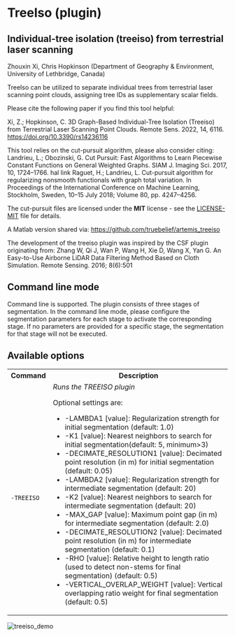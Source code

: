 TreeIso (plugin)
============

Individual-tree isolation (treeiso) from terrestrial laser scanning
-----------------------------------------------------------------

Zhouxin Xi, Chris Hopkinson (Department of Geography & Environment, University of Lethbridge, Canada)

TreeIso can be utilized to separate individual trees from terrestrial laser scanning point clouds, assigning tree IDs as supplementary scalar fields.

Please cite the following paper if you find this tool helpful:

Xi, Z.; Hopkinson, C. 3D Graph-Based Individual-Tree Isolation (Treeiso) from Terrestrial Laser Scanning Point Clouds. Remote Sens. 2022, 14, 6116. https://doi.org/10.3390/rs14236116

This tool relies on the cut-pursuit algorithm, please also consider citing:
Landrieu, L.; Obozinski, G. Cut Pursuit: Fast Algorithms to Learn Piecewise Constant Functions on General Weighted Graphs. SIAM J. Imaging Sci. 2017, 10, 1724–1766. hal link
Raguet, H.; Landrieu, L. Cut-pursuit algorithm for regularizing nonsmooth functionals with graph total variation. In Proceedings of the International Conference on Machine Learning, Stockholm, Sweden, 10–15 July 2018; Volume 80, pp. 4247–4256.

The cut-pursuit files are licensed under the **MIT** license - see the [LICENSE-MIT](LICENSE-MIT.txt) file for details.

A Matlab version shared via:
https://github.com/truebelief/artemis_treeiso

The development of the treeiso plugin was inspired by the CSF plugin originating from: 
Zhang W, Qi J, Wan P, Wang H, Xie D, Wang X, Yan G. An Easy-to-Use Airborne LiDAR Data Filtering Method Based on Cloth Simulation. Remote Sensing. 2016; 8(6):501


Command line mode
-----------------
Command line is supported. The plugin consists of three stages of segmentation. In the command line mode, please configure the segmentation parameters for each stage to activate the corresponding stage. If no parameters are provided for a specific stage, the segmentation for that stage will not be executed.

Available options
-----------------
<table>
	<tr>
		<th>Command</th>
		<th>Description</th>
	</tr>
	<tr>
		<td><code>-TREEISO</code></td>
		<td>
			<i>Runs the TREEISO plugin</i>
			<p>Optional settings are:</p>
			<ul>
				<li> -LAMBDA1 [value]: Regularization strength for initial segmentation (default: 1.0)</li>
				<li> -K1 [value]: Nearest neighbors to search for initial segmentation(default: 5, minimum>3)</li>
				<li> -DECIMATE_RESOLUTION1 [value]: Decimated point resolution (in m) for initial segmentation (default: 0.05)</li>
				<li> -LAMBDA2 [value]: Regularization strength for intermediate segmentation (default: 20)</li>
				<li> -K2 [value]: Nearest neighbors to search for intermediate segmentation (default: 20)</li>
				<li> -MAX_GAP [value]: Maximum point gap (in m) for intermediate segmentation (default: 2.0)</li>
				<li> -DECIMATE_RESOLUTION2 [value]: Decimated point resolution (in m) for intermediate segmentation (default: 0.1)</li>
				<li> -RHO [value]: Relative height to length ratio (used to detect non-stems for final segmentation) (default: 0.5)</li>
				<li> -VERTICAL_OVERLAP_WEIGHT [value]: Vertical overlapping ratio weight for final segmentation (default: 0.5)</li>
			</ul>
		</td>
	</tr>
</table>

![treeiso_demo](https://user-images.githubusercontent.com/8785889/236364374-5d9f69e0-0877-43b3-9927-f923d65262c1.gif)




